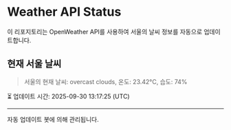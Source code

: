 
# Weather API Status

이 리포지토리는 OpenWeather API를 사용하여 서울의 날씨 정보를 자동으로 업데이트합니다.

## 현재 서울 날씨
> 서울의 현재 날씨: overcast clouds, 온도: 23.42°C, 습도: 74%

⏳ 업데이트 시간: 2025-09-30 13:17:25 (UTC)

---
자동 업데이트 봇에 의해 관리됩니다.
